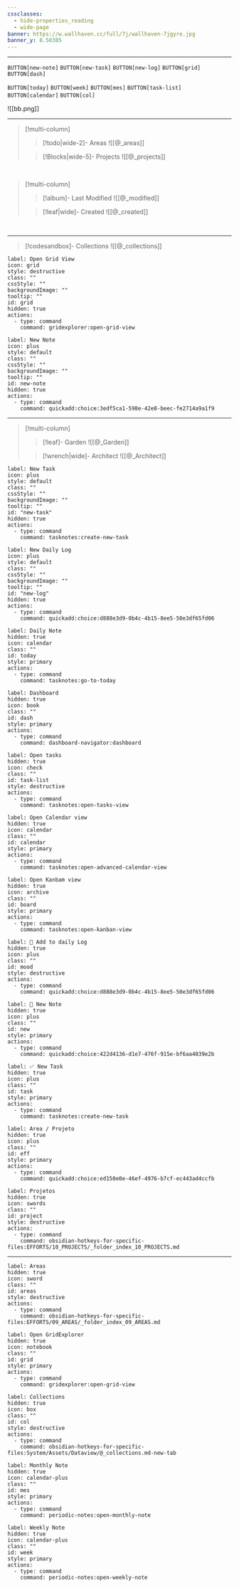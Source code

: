 ```yaml
---
cssclasses:
  - hide-properties_reading
  - wide-page
banner: https://w.wallhaven.cc/full/7j/wallhaven-7jgyre.jpg
banner_y: 8.50385
---
```



---

`BUTTON[new-note]` `BUTTON[new-task]` `BUTTON[new-log]` `BUTTON[grid]` `BUTTON[dash]`  

`BUTTON[today]`  `BUTTON[week]` `BUTTON[mes]`  `BUTTON[task-list]` `BUTTON[calendar]`   `BUTTON[col]` 


     




   

     



![[bb.png]]

---

> [!multi-column]
>
>> [!todo|wide-2]-  Areas
>>  ![[@_areas]]
>
>> [!Blocks|wide-5]- Projects
>> ![[@_projects]]


<br>

> [!multi-column]
>
>> [!album]-  Last Modified
>>  ![[@_modified]]
>
>> [!leaf|wide]- Created
>> ![[@_created]]

<br>

---

> [!codesandbox]- Collections
> ![[@_collections]]
```meta-bind-button
label: Open Grid View
icon: grid
style: destructive
class: ""
cssStyle: ""
backgroundImage: ""
tooltip: ""
id: grid
hidden: true
actions:
  - type: command
    command: gridexplorer:open-grid-view

```

```meta-bind-button
label: New Note
icon: plus
style: default
class: ""
cssStyle: ""
backgroundImage: ""
tooltip: ""
id: new-note
hidden: true
actions:
  - type: command
    command: quickadd:choice:3edf5ca1-598e-42e8-beec-fe2714a9a1f9

```


---

> [!multi-column]
>
>> [!leaf]- Garden
>> ![[@_Garden]]
>
>> [!wrench|wide]- Architect
>> ![[@_Architect]]



```meta-bind-button
label: New Task
icon: plus
style: default
class: ""
cssStyle: ""
backgroundImage: ""
tooltip: ""
id: "new-task"
hidden: true
actions:
  - type: command
    command: tasknotes:create-new-task

```

```meta-bind-button
label: New Daily Log
icon: plus
style: default
class: ""
cssStyle: ""
backgroundImage: ""
tooltip: ""
id: "new-log"
hidden: true
actions:
  - type: command
    command: quickadd:choice:d888e3d9-0b4c-4b15-8ee5-50e3df65fd06

```





```meta-bind-button
label: Daily Note
hidden: true
icon: calendar
class: ""
id: today
style: primary
actions:
  - type: command
    command: tasknotes:go-to-today
```



```meta-bind-button
label: Dashboard
hidden: true
icon: book 
class: ""
id: dash
style: primary
actions:
  - type: command
    command: dashboard-navigator:dashboard
```


```meta-bind-button
label: Open tasks
hidden: true
icon: check
class: ""
id: task-list
style: destructive
actions:
  - type: command
    command: tasknotes:open-tasks-view
```


```meta-bind-button
label: Open Calendar view
hidden: true
icon: calendar
class: ""
id: calendar
style: primary
actions:
  - type: command
    command: tasknotes:open-advanced-calendar-view
```


```meta-bind-button
label: Open Kanbam view
hidden: true
icon: archive
class: ""
id: board
style: primary
actions:
  - type: command
    command: tasknotes:open-kanban-view
```


```meta-bind-button
label: 📅 Add to daily Log
hidden: true
icon: plus
class: ""
id: mood
style: destructive
actions:
  - type: command
    command: quickadd:choice:d888e3d9-0b4c-4b15-8ee5-50e3df65fd06
```

```meta-bind-button
label: 📝 New Note
hidden: true
icon: plus
class: ""
id: new
style: primary
actions:
  - type: command
    command: quickadd:choice:422d4136-d1e7-476f-915e-bf6aa4039e2b
```

```meta-bind-button
label: ✅ New Task
hidden: true
icon: plus
class: ""
id: task
style: primary
actions:
  - type: command
    command: tasknotes:create-new-task
```



```meta-bind-button
label: Area / Projeto
hidden: true
icon: plus
class: ""
id: eff
style: primary
actions:
  - type: command
    command: quickadd:choice:ed150e0e-46ef-4976-b7cf-ec443ad4ccfb
```


```meta-bind-button
label: Projetos
hidden: true
icon: swords
class: ""
id: project
style: destructive
actions:
  - type: command
    command: obsidian-hotkeys-for-specific-files:EFFORTS/10_PROJECTS/_folder_index_10_PROJECTS.md
```
---
```meta-bind-button
label: Areas
hidden: true
icon: sword
class: ""
id: areas
style: destructive
actions:
  - type: command
    command: obsidian-hotkeys-for-specific-files:EFFORTS/09_AREAS/_folder_index_09_AREAS.md
```


     

```meta-bind-button
label: Open GridExplorer
hidden: true
icon: notebook
class: ""
id: grid
style: primary
actions:
  - type: command
    command: gridexplorer:open-grid-view
```

```meta-bind-button
label: Collections 
hidden: true
icon: box
class: ""
id: col
style: destructive
actions:
  - type: command
    command: obsidian-hotkeys-for-specific-files:System/Assets/Dataview/@_collections.md-new-tab
```



```meta-bind-button
label: Monthly Note
hidden: true
icon: calendar-plus
class: ""
id: mes
style: primary
actions:
  - type: command
    command: periodic-notes:open-monthly-note
```



```meta-bind-button
label: Weekly Note
hidden: true
icon: calendar-plus
class: ""
id: week
style: primary
actions:
  - type: command
    command: periodic-notes:open-weekly-note
```
